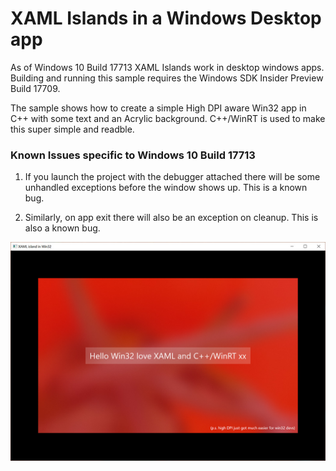 # XAML Islands in a Windows Desktop app
As of Windows 10 Build 17713 XAML Islands work in desktop windows apps.  Building and running this sample requires the Windows SDK Insider Preview Build 17709.

The sample shows how to create a simple High DPI aware Win32 app in C++ with some text and an Acrylic background.  C++/WinRT is used to make this super simple and readble.

### Known Issues specific to Windows 10 Build 17713
1) If you launch the project with the debugger attached there will be some unhandled exceptions before the window shows up.  This is a known bug.

2) Similarly, on app exit there will also be an exception on cleanup.  This is also a known bug.

<img src="README_ASSETS/XamlIslandsWin32Desktop.jpg" width=700>